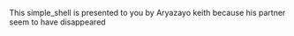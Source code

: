 This simple_shell is presented to you by Aryazayo keith because his partner seem to have disappeared
